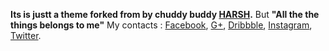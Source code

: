 **Its is justt a theme forked from by chuddy buddy [HARSH](msfjaarvis.me).**
But **"All the the things belongs to me"**
My contacts :
[Facebook](https://www.facebook.com/profile.php?id=100011348551404), 
[G+](https://plus.google.com/108023656759850062032), 
[Dribbble](https://dribbble.com/zoopss), 
[Instagram](https://instagram.com/zoopssultron), 
[Twitter](https://twitter.com/zoopsss).
